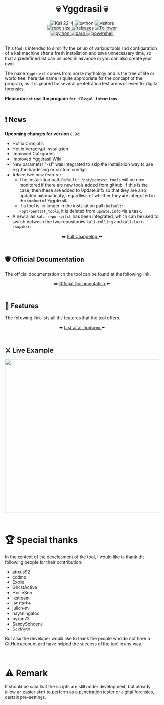 <h1 align="center">💀 Yggdrasil 💀</h1>
<p align="center"></p>
<div align="center">
  <a href="https://www.kali.org/">
    <img alt="Kali 22-4" src="https://img.shields.io/badge/%20-Linux-1f425f.svg?logo=linux&logoColor=cyan" />
  </a>
  <a href="https://www.python.org/downloads/release/python-3110/">
    <img alt="python" src="https://img.shields.io/badge/python-3.11-blue.svg?logo=python&logoColor=cyan" />
  </a>
  <a href="https://visitor-badge.lithub.cc/badge?page_id=jarl-bjoern/yggdrasil.visitor-badge&left_text=Visitors">
    <img alt="visitors" src="https://visitor-badge.lithub.cc/badge?page_id=jarl-bjoern/yggdrasil.visitor-badge&left_text=Visitors" />
  </a>
</div>
<div align="center">
  <a href="https://GitHub.com/jarl-bjoern/yggdrasil/">
    <img alt="repo size" src="https://img.shields.io/github/repo-size/jarl-bjoern/yggdrasil?logo=github&logoColor=cyan" />
  </a>
  <a href="https://GitHub.com/jarl-bjoern/yggdrasil/releases/">
    <img alt="releases" src="https://img.shields.io/github/downloads/jarl-bjoern/yggdrasil/total?color=blue&logo=github&logoColor=cyan" />
  </a>
  <a href="https://github.com/jarl-bjoern">
      <img title="Follower" src="https://img.shields.io/github/followers/jarl-bjoern?color=blue&label=follow&logo=github&logoColor=cyan&style=flat-square">
  </a>
</div>
<div align="center">
  <a href="https://www.python.org/">
    <img alt="python" src="https://img.shields.io/badge/Made%20with-Python-1f425f.svg" />
  </a>
  <a href="https://www.gnu.org/software/bash/">
    <img alt="bash" src="https://img.shields.io/badge/Made%20with-Bash-1f425f.svg" />
  </a>
    <a href="https://learn.microsoft.com/de-de/powershell/">
    <img alt="powershell" src="https://img.shields.io/badge/Made%20with-PowerShell-1f425f.svg" />
  </a>
</div><br/>

This tool is intended to simplify the setup of various tools and configuration of a kali machine after a fresh installation and save unnecessary time, so that a predefined list can be used in advance or you can also create your own.<br />

The name `Yggdrasil` comes from norse mythology and is the tree of life or world tree, here the name is quite appropriate for the concept of the program, as it is geared for several pentetration test areas or even for digital forensics.<br />

<strong>Please do `not` use the program `for illegal intentions`.</strong><br />
<br />

## ❗ News
<strong>Upcoming changes for version</strong> `0.9c`:
  - Hotfix Cronjobs
  - Hotfix Veracrypt Installation
  - Improved Categories
  - Improved Yggdrasil Wiki
  - New parameter "-sI" was integrated to skip the installation way to use e.g. the hardening or custom configs
  - Added two new features:
      - The installation path `Default: /opt/pentest_tools` will be now monitored if there are new tools added from github. If this is the case, then these are added to Update.info so that they are also updated automatically, regardless of whether they are integrated in the toolset of Yggdrasil.
      - If a tool is no longer in the installation path `Default: /opt/pentest_tools`, it is deleted from `update.info` via a task.
  - A new alias `kali-repo-switch` has been integrated, which can be used to switch between the two repositories `kali-rolling` and `kali-last-snapshot`.

<div align="center">
➡️ <a href="https://github.com/Jarl-Bjoern/Yggdrasil/blob/main/Information/Changelog/full.md">
  Full Changelog
</a> ⬅️
</div><br />


## 🛡️ Official Documentation
The official documentation on the tool can be found at the following link.

<div align="center">
➡️ <a href="https://github.com/Jarl-Bjoern/Yggdrasil/wiki">
  Official Documentation
</a> ⬅️
</div><br />


## 📃 Features
The following link lists all the features that the tool offers.

<div align="center">
➡️ <a href="https://github.com/Jarl-Bjoern/Yggdrasil/wiki/%F0%9F%93%83-Features-overview">
  List of all features
</a> ⬅️
</div><br />


## ⚔ Live Example
<p align=center>
    <img src="https://github.com/Jarl-Bjoern/Jarl-Bjoern/blob/main/Screencasts/yggrdasil_installation.gif" width=700 height=500>
</p>

<br />


# 🏆 Special thanks
In the context of the development of the tool, I would like to thank the following people for their contribution:
  - atreus92
  - cddmp
  - Explie
  - GhostActive
  - HomeSen
  - ikstream
  - janstarke
  - julion-m
  - nayaningaloo
  - pyxon73
  - SandySchoene
  - SecMyth

But also the developer would like to thank the people who do not have a GitHub account and have helped the success of the tool in any way.

<br />

# ⚠️ Remark
It should be said that the scripts are still under development, but already allow an easier start to perform as a penetration tester or digital forensics, certain pre-settings.
